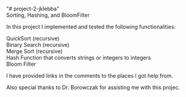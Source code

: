 "# project-2-jklebba"   
Sorting, Hashing, and BloomFilter  

In this project I implemented and tested the following functionalities:   
  
QuickSort (recursive)  
Binary Search (recursive)  
Merge Sort (recursive)  
Hash Function that converts strings or integers to integers  
Bloom Filter  
  
   
I have provided links in the comments to the places I got help from. 
  
Also special thanks to Dr. Borowczak for assisting me with this projec.  


